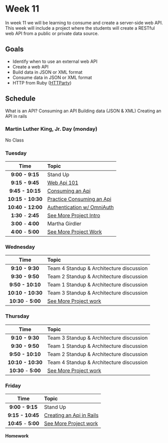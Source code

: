 # Week 11

In week 11 we will be learning to consume and create a server-side web API. This week will include a project where the students will create a RESTful web API from a public or private data source.

## Goals
- Identify when to use an external web API
- Create a web API
- Build data in JSON or XML format
- Consume data in JSON or XML format
- HTTP from Ruby ([HTTParty](https://github.com/jnunemaker/httparty))

## Schedule
What is an API?
Consuming an API
Building data (JSON & XML)
Creating an API in rails

### Martin Luther King, Jr. Day (monday)
No Class

### Tuesday

| Time                | Topic               |
|:-------------------:|:--------------------|
| **9:00 - 9:15**     | Stand Up            |
| **9:15 - 9:45**     | [Web Api 101](tuesday/web-api-101.md)      |
| **9:45 - 10:15**    | [Consuming an Api](tuesday/consuming-an-api.md) |
| **10:15 - 10:30**    | [Practice Consuming an Api](tuesday/consuming-an-api.md#practice) |
| **10:40 - 12:00**   | [Authentication w/ OmniAuth](tuesday/omniauth.md) |
| **1:30** - **2:45** | [See More Project Intro](see-more.md) |
| **3:00** - **4:00** | Martha Girdler |
| **4:00** - **5:00** | [See More Project Work](see-more.md) |

### Wednesday

| Time              | Topic               |
|:-----------------:|:--------------------|
| **9:10 - 9:30**      | Team 4 Standup & Architecture discussion |
| **9:30 - 9:50**      | Team 2 Standup & Architecture discussion |
| **9:50 - 10:10**     | Team 1 Standup & Architecture discussion |
| **10:10 - 10:30**    | Team 3 Standup & Architecture discussion |
| **10:30** - **5:00** | [See More Project work](see-more.md) |

### Thursday

| Time              | Topic               |
|:-----------------:|:--------------------|
| **9:10 - 9:30**      | Team 3 Standup & Architecture discussion |
| **9:30 - 9:50**      | Team 1 Standup & Architecture discussion |
| **9:50 - 10:10**     | Team 2 Standup & Architecture discussion |
| **10:10 - 10:30**    | Team 4 Standup & Architecture discussion |
| **10:30** - **5:00** | [See More Project work](see-more.md) |

### Friday

| Time              | Topic               |
|:-----------------:|:--------------------|
| **9:00 - 9:15**     | Stand Up            |
| **9:15 - 10:45**  | [Creating an Api in Rails](wednesday/creating-an-api-in-rails.md)|
| **10:45** - **5:00** | [See More Project work](see-more.md) |

**Homework**
